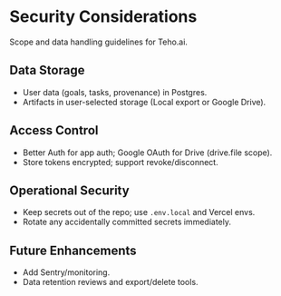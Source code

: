 # Security Considerations

Scope and data handling guidelines for Teho.ai.

## Data Storage
- User data (goals, tasks, provenance) in Postgres.
- Artifacts in user-selected storage (Local export or Google Drive).

## Access Control
- Better Auth for app auth; Google OAuth for Drive (drive.file scope).
- Store tokens encrypted; support revoke/disconnect.

## Operational Security
- Keep secrets out of the repo; use `.env.local` and Vercel envs.
- Rotate any accidentally committed secrets immediately.

## Future Enhancements
- Add Sentry/monitoring.
- Data retention reviews and export/delete tools.
